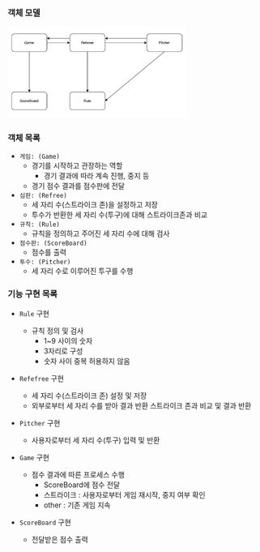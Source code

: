 ### 객체 모델
<img src="/docs/model.png" width="70%" height="auto" >


### 객체 목록

- `게임: (Game)`
    - 경기를 시작하고 관장하는 역할
        - 경기 결과에 따라 계속 진행, 중지 등
    - 경기 점수 결과를 점수판에 전달
- `심판: (Refree)`
    - 세 자리 수(스트라이크 존)을 설정하고 저장
    - 투수가 반환한 세 자리 수(투구)에 대해 스트라이크존과 비교
- `규칙: (Rule)`
    - 규칙을 정의하고 주어진 세 자리 수에 대해 검사
- `점수판: (ScoreBoard)`
    - 점수를 출력
- `투수: (Pitcher)`
    - 세 자리 수로 이루어진 투구를 수행

### 기능 구현 목록

- `Rule` 구현
    - 규칙 정의 및 검사
        - 1~9 사이의 숫자
        - 3자리로 구성
        - 숫자 사이 중복 허용하지 않음

- `Refefree` 구현
    - 세 자리 수(스트라이크 존) 설정 및 저장
    - 외부로부터 세 자리 수를 받아 결과 반환 스트라이크 존과 비교 및 결과 반환

- `Pitcher` 구현
    - 사용자로부터 세 자리 수(투구) 입력 및 반환

- `Game` 구현
    - 점수 결과에 따른 프로세스 수행
        - ScoreBoard에 점수 전달
        - 스트라이크 : 사용자로부터 게임 재시작, 중지 여부 확인
        - other : 기존 게임 지속

- `ScoreBoard` 구현
    - 전달받은 점수 출력